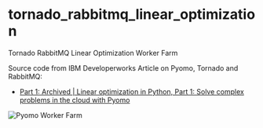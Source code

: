 # tornado_rabbitmq_linear_optimization
Tornado RabbitMQ Linear Optimization Worker Farm

Source code from IBM Developerworks Article on Pyomo, Tornado and RabbitMQ:

* [Part 1: Archived | Linear optimization in Python, Part 1: Solve complex problems in the cloud with Pyomo](https://developer.ibm.com/articles/cl-optimizepythoncloud1/)

![Pyomo Worker Farm](https://user-images.githubusercontent.com/58792/33522250-dad1765c-d79c-11e7-81f8-3b01eb890539.gif)

